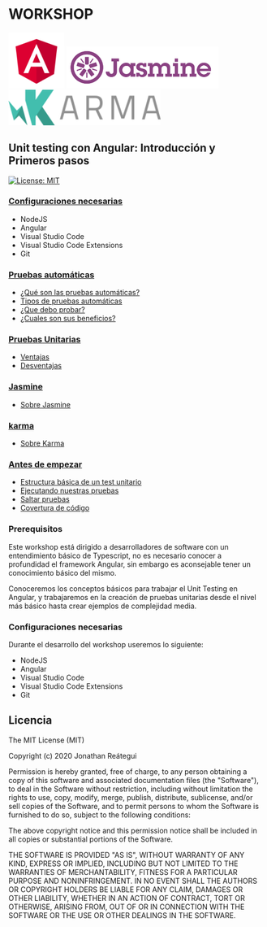 # WORKSHOP

<p float="left">
    <img src="./angular-logo.png" alt="Workshop unit testing con Angular" width="110" />
    <img src="./jarmine-logo.svg" alt="Workshop unit testing con Angular" width="300" />
    <img src="./karma-logo.png" alt="Workshop unit testing con Angular" width="300" />
</p>

## Unit testing con Angular: Introducción y Primeros pasos

[![License: MIT](https://img.shields.io/badge/License-MIT-yellow.svg)](https://opensource.org/licenses/MIT)

### [**Configuraciones necesarias**](0-configuraciones-necesarias/0-configuraciones-necesarias.md)

- NodeJS
- Angular
- Visual Studio Code
- Visual Studio Code Extensions
- Git

### [**Pruebas automáticas**](1-pruebas-automaticas/1-1-pruebas-automaticas.md)

- [¿Qué son las pruebas automáticas?](1-pruebas-automaticas/1-1-pruebas-automaticas.md)
- [Tipos de pruebas automáticas](1-pruebas-automaticas/1-2-tipos-pruebas-automaticas.md)
- [¿Que debo probar?](1-pruebas-automaticas/1-3-que-debo-probar.md)
- [¿Cuales son sus beneficios?](1-pruebas-automaticas/1-4-ventajas-pruebas-unitarias.md)

### [**Pruebas Unitarias**](2-pruebas-unitarias/2-1-ventajas-pruebas-unitarias.md)

- [Ventajas](2-pruebas-unitarias/2-1-ventajas-pruebas-unitarias.md)
- [Desventajas](2-pruebas-unitarias/2-2-desventajas-pruebas-unitarias.md)

### [**Jasmine**](3-jasmine/3-1-sobre-jasmine.md)

- [Sobre Jasmine](3-jasmine/3-1-sobre-jasmine.md)

### [**karma**](4-karma/4-1-sobre-karma.md)

- [Sobre Karma](4-karma/4-1-sobre-karma.md)

### [**Antes de empezar**](5-antes-empezar)

- [Estructura básica de un test unitario](5-antes-empezar/file.md)
- [Ejecutando nuestras pruebas](5-antes-empezar/file.md)
- [Saltar pruebas](5-antes-empezar/file.md)
- [Covertura de código](5-antes-empezar/file.md)

### **Prerequisitos**

Este workshop está dirigido a desarrolladores de software con un entendimiento básico de Typescript, no es necesario conocer a profundidad el framework Angular, sin embargo es aconsejable tener un conocimiento básico del mismo.

Conoceremos los conceptos básicos para trabajar el Unit Testing en Angular, y trabajaremos en la creación de pruebas unitarias desde el nivel más básico hasta crear ejemplos de complejidad media.

### **Configuraciones necesarias**

Durante el desarrollo del workshop useremos lo siguiente:

- NodeJS
- Angular
- Visual Studio Code
- Visual Studio Code Extensions
- Git

## Licencia

The MIT License (MIT)

Copyright (c) 2020 Jonathan Reátegui

Permission is hereby granted, free of charge, to any person obtaining a copy of this software and associated documentation files (the "Software"), to deal in the Software without restriction, including without limitation the rights to use, copy, modify, merge, publish, distribute, sublicense, and/or sell copies of the Software, and to permit persons to whom the Software is furnished to do so, subject to the following conditions:

The above copyright notice and this permission notice shall be included in all copies or substantial portions of the Software.

THE SOFTWARE IS PROVIDED "AS IS", WITHOUT WARRANTY OF ANY KIND, EXPRESS OR IMPLIED, INCLUDING BUT NOT LIMITED TO THE WARRANTIES OF MERCHANTABILITY, FITNESS FOR A PARTICULAR PURPOSE AND NONINFRINGEMENT. IN NO EVENT SHALL THE AUTHORS OR COPYRIGHT HOLDERS BE LIABLE FOR ANY CLAIM, DAMAGES OR OTHER LIABILITY, WHETHER IN AN ACTION OF CONTRACT, TORT OR OTHERWISE, ARISING FROM, OUT OF OR IN CONNECTION WITH THE SOFTWARE OR THE USE OR OTHER DEALINGS IN THE SOFTWARE.
